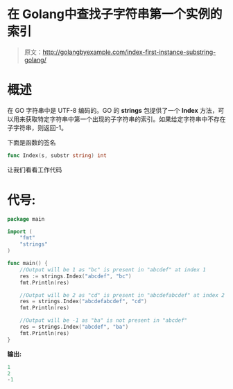 # 在 Golang中查找子字符串第一个实例的索引

> 原文：<http://golangbyexample.com/index-first-instance-substring-golang/>

# **概述**

在 GO 字符串中是 UTF-8 编码的。GO 的 **strings** 包提供了一个 **Index** 方法，可以用来获取特定字符串中第一个出现的子字符串的索引。如果给定字符串中不存在子字符串，则返回-1。

下面是函数的签名

```go
func Index(s, substr string) int 
```

让我们看看工作代码

# **代号:**

```go
package main

import (
    "fmt"
    "strings"
)

func main() {
    //Output will be 1 as "bc" is present in "abcdef" at index 1
    res := strings.Index("abcdef", "bc")
    fmt.Println(res)

    //Output will be 2 as "cd" is present in "abcdefabcdef" at index 2
    res = strings.Index("abcdefabcdef", "cd")
    fmt.Println(res)

    //Output will be -1 as "ba" is not present in "abcdef"
    res = strings.Index("abcdef", "ba")
    fmt.Println(res)
}
```

**输出:**

```go
1
2
-1
```